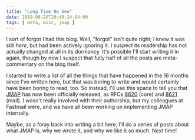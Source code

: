 ```yaml
---
title: "Long Time No See"
date: 2019-08-26T20:49:24-04:00
tags: [ meta, misc, jmap ]
---
```


I sort of forgot I had this blog. Well, "forgot" isn't quite right; I knew it
was still _here_, but had been actively ignoring it. I suspect its readership
has not actually changed at all in its dormancy. It's possible I'll start
writing it in again, though by now I suspect that fully half of all the posts
are meta-commentary on the blog itself.

I started to write a list of all the things that have happened in the 16
months since I've written here, but that was boring to write and would
certainly have been boring to read, too. So instead, I'll use this space to
tell you that [JMAP](//jmap.io) has now been officially released, as RFCs
[8620](https://tools.ietf.org/html/rfc8620) (core) and
[8621](https://tools.ietf.org/html/rfc8621) (mail). I wasn't really involved
with their authorship, but my colleagues at Fastmail were, and we have all
been working on implementing JMAP internally.

Maybe, as a foray back into writing a bit here, I'll do a series of posts
about what JMAP is, why we wrote it, and why we like it so much. Next time!

